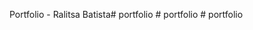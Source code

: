 Portfolio - Ralitsa Batista#   p o r t f o l i o  
 #   p o r t f o l i o  
 #   p o r t f o l i o  
 